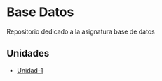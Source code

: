 # Base Datos
Repositorio dedicado a la asignatura base de datos

## Unidades 
- [Unidad-1](Unidad-1)
